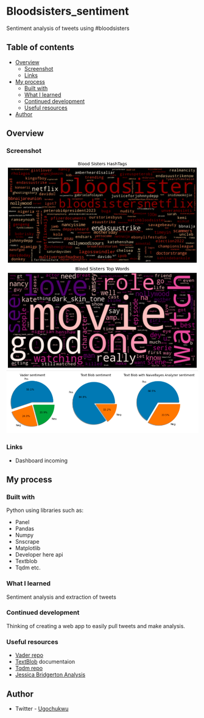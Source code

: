 # Bloodsisters_sentiment
Sentiment analysis of tweets using #bloodsisters

## Table of contents

- [Overview](#overview)
  - [Screenshot](#screenshot)
  - [Links](#links)
- [My process](#my-process)
  - [Built with](#built-with)
  - [What I learned](#what-i-learned)
  - [Continued development](#continued-development)
  - [Useful resources](#useful-resources)
- [Author](#author)

## Overview

### Screenshot

![Hashtags](./Images/Hashtags.png) 
![Words](./Images/Words.png)
![Sentiment](./Images/Sentiments.png)


### Links

- Dashboard incoming

## My process

### Built with

Python using libraries such as:
- Panel
- Pandas
- Numpy
- Snscrape
- Matplotlib
- Developer here api
- Textblob
- Tqdm etc.

### What I learned

Sentiment analysis and extraction of tweets

### Continued development

Thinking of creating a web app to easily pull tweets and make analysis.

### Useful resources

- [Vader repo](https://github.com/cjhutto/vaderSentiment)
- [TextBlob](https://textblob.readthedocs.io/en/dev/) documentaion
- [Tqdm repo](https://github.com/tqdm/tqdm#usage)
- [Jessica Bridgerton Analysis](https://nbviewer.org/github/jess-data/Bridgerton/blob/main/Bridgerton%20Twitter%20Analysis%20Project.ipynb)

## Author

- Twitter - [Ugochukwu](https://www.twitter.com/_EightKing)
